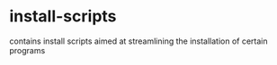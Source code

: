 # install-scripts

contains install scripts aimed at streamlining the installation of certain programs